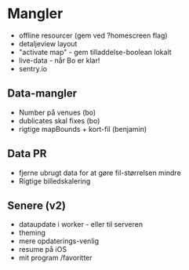 # Mangler

* offline resourcer (gem ved ?homescreen flag)
* detaljeview layout
* "activate map" - gem tilladdelse-boolean lokalt
* live-data - når Bo er klar! 
* sentry.io

## Data-mangler

* Number på venues (bo)
* dublicates skal fixes (bo)
* rigtige mapBounds + kort-fil (benjamin)

## Data PR

* fjerne ubrugt data for at gøre fil-størrelsen mindre
* Rigtige billedskalering


## Senere (v2)

* dataupdate i worker - eller til serveren
* theming
* mere opdaterings-venlig
* resume på iOS
* mit program /favoritter
